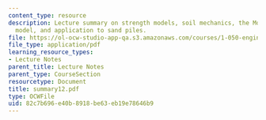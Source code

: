 ```yaml
---
content_type: resource
description: Lecture summary on strength models, soil mechanics, the Mohr-Coulomb
  model, and application to sand piles.
file: https://ol-ocw-studio-app-qa.s3.amazonaws.com/courses/1-050-engineering-mechanics-i-fall-2007/82c7b696e40b8918be63eb19e78646b9_summary12.pdf
file_type: application/pdf
learning_resource_types:
- Lecture Notes
parent_title: Lecture Notes
parent_type: CourseSection
resourcetype: Document
title: summary12.pdf
type: OCWFile
uid: 82c7b696-e40b-8918-be63-eb19e78646b9
---
```


